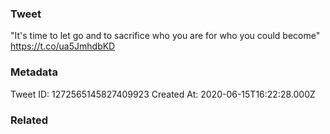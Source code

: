 ### Tweet
"It's time to let go and to sacrifice who you are for who you could become" https://t.co/ua5JmhdbKD

### Metadata
Tweet ID: 1272565145827409923
Created At: 2020-06-15T16:22:28.000Z

### Related

